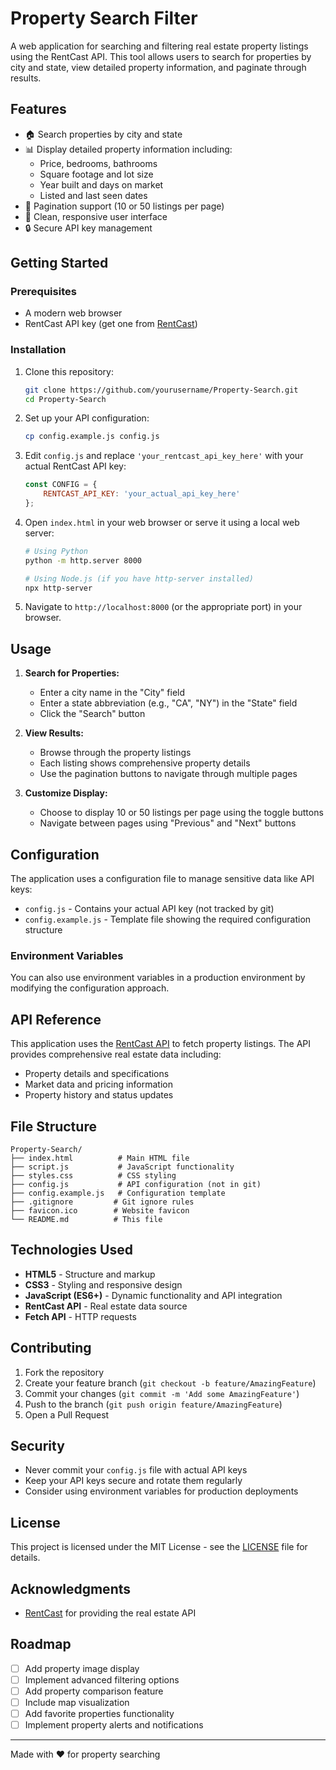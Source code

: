 # Property Search Filter

A web application for searching and filtering real estate property listings using the RentCast API. This tool allows users to search for properties by city and state, view detailed property information, and paginate through results.

## Features

- 🏠 Search properties by city and state
- 📊 Display detailed property information including:
  - Price, bedrooms, bathrooms
  - Square footage and lot size
  - Year built and days on market
  - Listed and last seen dates
- 📄 Pagination support (10 or 50 listings per page)
- 🎨 Clean, responsive user interface
- 🔒 Secure API key management


## Getting Started

### Prerequisites

- A modern web browser
- RentCast API key (get one from [RentCast](https://www.rentcast.io/))

### Installation

1. Clone this repository:
   ```bash
   git clone https://github.com/yourusername/Property-Search.git
   cd Property-Search
   ```

2. Set up your API configuration:
   ```bash
   cp config.example.js config.js
   ```

3. Edit `config.js` and replace `'your_rentcast_api_key_here'` with your actual RentCast API key:
   ```javascript
   const CONFIG = {
       RENTCAST_API_KEY: 'your_actual_api_key_here'
   };
   ```

4. Open `index.html` in your web browser or serve it using a local web server:
   ```bash
   # Using Python
   python -m http.server 8000
   
   # Using Node.js (if you have http-server installed)
   npx http-server
   ```

5. Navigate to `http://localhost:8000` (or the appropriate port) in your browser.

## Usage

1. **Search for Properties:**
   - Enter a city name in the "City" field
   - Enter a state abbreviation (e.g., "CA", "NY") in the "State" field
   - Click the "Search" button

2. **View Results:**
   - Browse through the property listings
   - Each listing shows comprehensive property details
   - Use the pagination buttons to navigate through multiple pages

3. **Customize Display:**
   - Choose to display 10 or 50 listings per page using the toggle buttons
   - Navigate between pages using "Previous" and "Next" buttons

## Configuration

The application uses a configuration file to manage sensitive data like API keys:

- `config.js` - Contains your actual API key (not tracked by git)
- `config.example.js` - Template file showing the required configuration structure

### Environment Variables

You can also use environment variables in a production environment by modifying the configuration approach.

## API Reference

This application uses the [RentCast API](https://developers.rentcast.io/) to fetch property listings. The API provides comprehensive real estate data including:

- Property details and specifications
- Market data and pricing information
- Property history and status updates

## File Structure

```
Property-Search/
├── index.html          # Main HTML file
├── script.js           # JavaScript functionality
├── styles.css          # CSS styling
├── config.js           # API configuration (not in git)
├── config.example.js   # Configuration template
├── .gitignore         # Git ignore rules
├── favicon.ico        # Website favicon
└── README.md          # This file
```

## Technologies Used

- **HTML5** - Structure and markup
- **CSS3** - Styling and responsive design
- **JavaScript (ES6+)** - Dynamic functionality and API integration
- **RentCast API** - Real estate data source
- **Fetch API** - HTTP requests

## Contributing

1. Fork the repository
2. Create your feature branch (`git checkout -b feature/AmazingFeature`)
3. Commit your changes (`git commit -m 'Add some AmazingFeature'`)
4. Push to the branch (`git push origin feature/AmazingFeature`)
5. Open a Pull Request

## Security

- Never commit your `config.js` file with actual API keys
- Keep your API keys secure and rotate them regularly
- Consider using environment variables for production deployments

## License

This project is licensed under the MIT License - see the [LICENSE](LICENSE) file for details.

## Acknowledgments

- [RentCast](https://www.rentcast.io/) for providing the real estate API


## Roadmap

- [ ] Add property image display
- [ ] Implement advanced filtering options
- [ ] Add property comparison feature
- [ ] Include map visualization
- [ ] Add favorite properties functionality
- [ ] Implement property alerts and notifications

---

Made with ❤️ for property searching